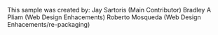 This sample was created by:
Jay Sartoris (Main Contributor)
Bradley A Pliam (Web Design Enhacements)
Roberto Mosqueda (Web Design Enhacements/re-packaging)
